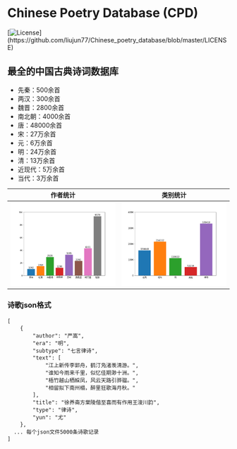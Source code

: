 # Chinese Poetry Database (CPD)
[![License](https://img.shields.io/badge/license-CC--BY--4.0-blue.svg?)](https://github.com/liujun77/Chinese_poetry_database/blob/master/LICENSE)
## 最全的中国古典诗词数据库
* 先秦：500余首
* 两汉：300余首
* 魏晋：2800余首
* 南北朝：4000余首
* 唐：48000余首
* 宋：27万余首
* 元：6万余首
* 明：24万余首
* 清：13万余首
* 近现代：5万余首
* 当代：3万余首

|作者统计|类别统计|
| :---: | :---: |
| ![作者统计](https://github.com/liujun77/Chinese_poetry_database/blob/master/img/authors.png "作者统计")| ![类别统计](https://github.com/liujun77/Chinese_poetry_database/blob/master/img/types.png "类别统计")|

### 诗歌json格式

```text
[
    {
        "author": "严嵩", 
        "era": "明", 
        "subtype": "七言律诗", 
        "text": [
            "江上新传李郭舟，鹤汀凫渚羡清游。", 
            "谁知今雨来千里，似忆佳期渺十洲。", 
            "梧竹越山栖綵凤，风云天路引骅骝。", 
            "相留拟下南州榻，醉里狂歌海月秋。"
        ], 
        "title": "徐养斋方棠陵偕至喜而有作用王浚川韵", 
        "type": "律诗", 
        "yun": "尤"
    }, 
  ... 每个json文件5000条诗歌记录
]
```
